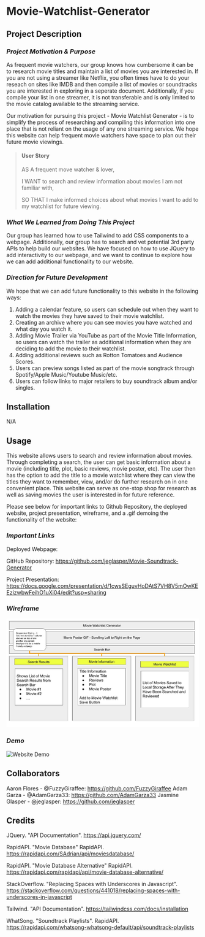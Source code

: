 # Movie-Watchlist-Generator

## **Project Description**

### *Project Motivation & Purpose*

As frequent movie watchers, our group knows how cumbersome it can be to research movie titles and maintain a list of movies you are interested in. If you are not using a streamer like Netflix, you often times have to do your reseach on sites like IMDB and then compile a list of movies or soundtracks you are interested in exploring in a seperate document. Additionally, if you compile your list in one streamer, it is not transferable and is only limited to the movie catalog available to the streaming service.

Our motivation for pursuing this project - Movie Watchlist Generator - is to simplify the process of researching and compiling this information into one place that is not reliant on the usage of any one streaming service. We hope this website can help frequent movie watchers have space to plan out their future movie viewings.

>#### **User Story**  
>
>AS A frequent move watcher & lover,
>
>I WANT to search and review information about movies I am not familiar with,
>
>SO THAT I make informed choices about what movies I want to add to my watchlist for future viewing.

### *What We Learned from Doing This Project*

Our group has learned how to use Tailwind to add CSS components to a webpage. Additionally, our group has to search and vet potential 3rd party APIs to help build our websites. We have focused on how to use JQuery to add interactivity to our webpage, and we want to continue to explore how we can add additional functionality to our website.

### *Direction for Future Development*

We hope that we can add future functionality to this website in the following ways:

1. Adding a calendar feature, so users can schedule out when they want to watch the movies they have saved to their movie watchlist.
2. Creating an archive where you can see movies you have watched and what day you watch it.
3. Adding Movie Trailer via YouTube as part of the Movie Title Information, so users can watch the trailer as additional information when they are deciding to add the movie to their watchlist.
4. Adding additional reviews such as Rotton Tomatoes and Audience Scores.
5. Users can preview songs listed as part of the movie songtrack through Spotify/Apple Music/Youtube Music/etc.
6. Users can follow links to major retailers to buy soundtrack album and/or singles.

## **Installation**

N/A

## **Usage**

This website allows users to search and review information about movies. Through completing a search, the user can get basic information about a movie (including title, plot, basic reviews, movie poster, etc). The user then has the option to add the title to a movie watchlist where they can view the titles they want to remember, view, and/or do further research on in one convenient place. This website can serve as one-stop shop for research as well as saving movies the user is interested in for future reference. 

Please see below for important links to Github Repository, the deployed website, project presentation, wireframe, and a .gif demoing the functionality of the website:

### *Important Links*

Deployed Webpage:

GitHub Repository: https://github.com/jeglasper/Movie-Soundtrack-Generator

Project Presentation: https://docs.google.com/presentation/d/1cwsSEguvHoDAtS7VH8V5mOwKEEzizwbwFeihO1uXi04/edit?usp=sharing

### *Wireframe*

![Project Wireframe](./assets/images/Group%209%20-%20Project%201%20-%20Wireframe.jpg)

### *Demo*

![Website Demo](/assets/images/msedge_vB6DBbu3n6.gif)


## **Collaborators**

Aaron Flores - @FuzzyGiraffee: https://github.com/FuzzyGiraffee
Adam Garza - @AdamGarza33: https://github.com/AdamGarza33
Jasmine Glasper - @jeglasper: https://github.com/jeglasper

## **Credits**

JQuery. "API Documentation". https://api.jquery.com/

RapidAPI. "Movie Database" RapidAPI. https://rapidapi.com/SAdrian/api/moviesdatabase/

RapidAPI. "Movie Database Alternative" RapidAPI. https://rapidapi.com/rapidapi/api/movie-database-alternative/

StackOverflow. "Replacing Spaces with Underscores in Javascript". https://stackoverflow.com/questions/441018/replacing-spaces-with-underscores-in-javascript

Tailwind. "API Documentation". https://tailwindcss.com/docs/installation

WhatSong. "Soundtrack Playlists". RapidAPI. https://rapidapi.com/whatsong-whatsong-default/api/soundtrack-playlists



